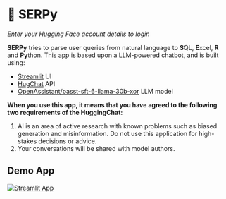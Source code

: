 # 🐍 SERPy
_Enter your Hugging Face account details to login_ 

**SERPy** tries to parse user queries from natural language to **S**QL, **E**xcel, **R** and **Py**thon.
This app is based upon a LLM-powered chatbot, and is built using:
- [Streamlit](https://streamlit.io/) UI
- [HugChat](https://github.com/Soulter/hugging-chat-api) API
- [OpenAssistant/oasst-sft-6-llama-30b-xor](https://huggingface.co/OpenAssistant/oasst-sft-6-llama-30b-xor) LLM model

**When you use this app, it means that you have agreed to the following two requirements of the HuggingChat:**
1. AI is an area of active research with known problems such as biased generation and misinformation. Do not use this application for high-stakes decisions or advice.
2. Your conversations will be shared with model authors.

## Demo App

[![Streamlit App](https://static.streamlit.io/badges/streamlit_badge_black_white.svg)](https://vserpy.streamlitapp.com/)
